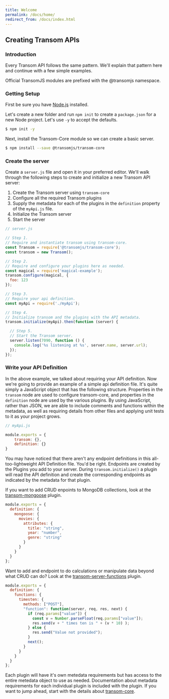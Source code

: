 ```yaml
---
title: Welcome
permalink: /docs/home/
redirect_from: /docs/index.html
---
```


## Creating Transom APIs

### Introduction

Every Transom API follows the same pattern. We'll explain that pattern here and continue with a few simple examples.

<div class="alert alert-info" role="alert">
  Official TransomJS modules are prefixed with the @transomjs namespace.
</div>

### Getting Setup
First be sure you have [Node.js](http://nodejs.org/) installed.

Let's create a new folder and run `npm init` to create a `package.json` for a new Node project. Let's use `-y` to accept the defaults.
```bash
$ npm init -y
```
Next, install the Transom-Core module so we can create a basic server.

```bash
$ npm install --save @transomjs/transom-core
```

### Create the server
Create a `server.js` file and open it in your preferred editor.  We'll walk through the following steps to create and initialize a new Transom API server:
1. Create the Transom server using `transom-core`
2. Configure all the required Transom plugins
3. Supply the metadata for each of the plugins in the `definition` property of the `myApi.js` file.
4. Initialize the Transom server
5. Start the server

```javascript
// server.js

// Step 1.
// Require and instantiate transom using transom-core.
const Transom = require('@transomjs/transom-core');
const transom = new Transom();

// Step 2.
// Require and configure your plugins here as needed.
const magical = require('magical-example');
transom.configure(magical, {
  foo: 123
});

// Step 3.
// Require your api definition.
const myApi = require('./myApi');

// Step 4.
// Initialize transom and the plugins with the API metadata.
transom.initialize(myApi).then(function (server) {

  // Step 5.
  // Start the Transom server.
  server.listen(7090, function () {
    console.log('%s listening at %s', server.name, server.url);
  });
});
```

### Write your API Definition
In the above example, we talked about requiring your API definition. Now we're going to provide an example of a simple api definition file. It's quite simply a JavaScript object that has the following structure. Properties in the `transom` node are used to configure transom-core, and properties in the `definition` node are used by the various plugins. By using JavaScript, rather than JSON, we are able to include comments and functions within the metadata, as well as requiring details from other files and applying unit tests to it as your project grows.

```javascript
// myApi.js

module.exports = {
	transom: {},
	definition: {}
}

```
You may have noticed that there aren't any endpoint definitions in this all-too-lightweight API Definition file. You'd be right. Endpoints are created by the Plugins you add to your server. During `transom.initialize()` a plugin will read the API definition and create the corresponding endpoints as indicated by the metadata for that plugin.

If you want to add CRUD enpoints to MongoDB collections, look at the [transom-mongoose](/docs/transom-mongoose/) plugin.  
```javascript
module.exports = {
  definition: {
    mongoose: {
      movies: {
        attributes: {
          title: "string",
          year: "number",
          genre: "string"
        }
      }			
    }
  }
};
```

Want to add and endpoint to do calculations or manipulate data beyond what CRUD can do? Look at the [transom-server-functions](/docs/transom-server-functions/) plugin.
```javascript
module.exports = {
  definition: {
    functions: {
      timesten: {
        methods: ["POST"],
        "function": function(server, req, res, next) {
          if (req.params["value"]) {
            const v = Number.parseFloat(req.params["value"]);
            res.send(v + " times ten is " + (v * 10) );
          }	else {
            res.send("Value not provided");
          }
          next();
        } 
      }
    }
  }
};
```
Each plugin will have it's own metedata requirements but has access to the entire metedata object to use as needed. Documentation about metadata requirements for each individual plugin is included with the plugin. If you want to jump ahead, start with the details about [transom-core](/docs/transom-core/).